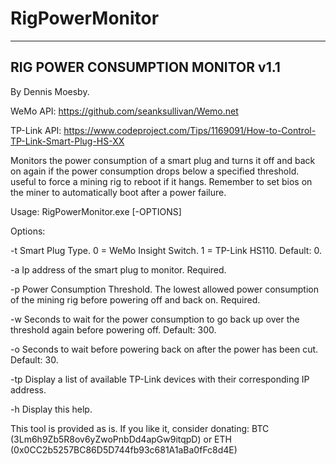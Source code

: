 # RigPowerMonitor
----------------------------------
RIG POWER CONSUMPTION MONITOR v1.1
----------------------------------

By Dennis Moesby.

WeMo API: https://github.com/seanksullivan/Wemo.net

TP-Link API: https://www.codeproject.com/Tips/1169091/How-to-Control-TP-Link-Smart-Plug-HS-XX

Monitors the power consumption of a smart plug and turns it off and back on again if the power consumption drops below a specified threshold. useful to force a mining rig to reboot if it hangs. 
Remember to set bios on the miner to automatically boot after a power failure.

Usage: RigPowerMonitor.exe [-OPTIONS]

Options:

-t   Smart Plug Type. 0 = WeMo Insight Switch. 1 = TP-Link HS110. Default: 0.

-a   Ip address of the smart plug to monitor. Required.

-p   Power Consumption Threshold. The lowest allowed power consumption of the mining rig before powering off and back on. Required.

-w   Seconds to wait for the power consumption to go back up over the threshold again before powering off. Default: 300.

-o   Seconds to wait before powering back on after the power has been cut. Default: 30.

-tp  Display a list of available TP-Link devices with their corresponding IP address.

-h   Display this help.


This tool is provided as is. If you like it, consider donating:
BTC (3Lm6h9Zb5R8ov6yZwoPnbDd4apGw9itqpD) or ETH (0x0CC2b5257BC86D5D744fb93c681A1aBa0fFc8d4E)



